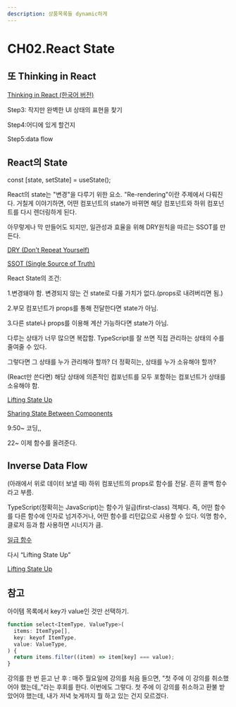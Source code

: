 ```yaml
---
description: 상품목록들 dynamic하게
---
```


# CH02.React State

## 또 Thinking in React

[Thinking in React (한국어 버전)](https://ko.react.dev/learn/thinking-in-react)

Step3: 작지만 완벽한 UI 상태의 표현을 찾기

Step4:어디에 있게 할건지

Step5:data flow



## React의 State &#x20;

const \[state, setState] = useState();&#x20;

React의 state는 "변경"을 다루기 위한 요소. "Re-rendering"이란 주제에서 다뤄진다. 거칠게 이야기하면, 어떤 컴포넌트의 state가 바뀌면 해당 컴포넌트와 하위 컴포넌트를 다시 렌더링하게 된다.

아무렇게나 막 만들어도 되지만, 일관성과 효율을 위해 DRY원칙을 따르는 SSOT를 만든다.

[DRY (Don’t Repeat Yourself)](https://ko.wikipedia.org/wiki/%EC%A4%91%EB%B3%B5%EB%B0%B0%EC%A0%9C)

[SSOT (Single Source of Truth)](https://ko.wikipedia.org/wiki/%EB%8B%A8%EC%9D%BC\_%EC%A7%84%EC%8B%A4\_%EA%B3%B5%EA%B8%89%EC%9B%90)

React State의 조건:

1.변경돼야 함. 변경되지 않는 건 state로 다룰 가치가 없다.(props로 내려버리면 됨.)

2.부모 컴포넌트가 props를 통해 전달한다면 state가 아님.

3.다른 state나 props를 이용해 계산 가능하다면 state가 아님.

다루는 상태가 너무 많으면 복잡함. TypeScript를 잘 쓰면 직접 관리하는 상태의 수를 줄여줄 수 있다.

그렇다면 그 상태를 누가 관리해야 할까? 더 정확히는, 상태를 누가 소유해야 할까?

(React만 쓴다면) 해당 상태에 의존적인 컴포넌트를 모두 포함하는 컴포넌트가 상태를 소유해야 함.

[Lifting State Up](https://ko.legacy.reactjs.org/docs/lifting-state-up.html)

[Sharing State Between Components](https://ko.react.dev/learn/sharing-state-between-components)



9:50\~ 코딩,,

22\~ 이제 함수를 올려준다.



## Inverse Data Flow

(아래에서 위로 데이터 보낼 때) 하위 컴포넌트의 props로 함수를 전달. 흔히 콜백 함수라고 부름.

TypeScript(정확히는 JavaScript)는 함수가 일급(first-class) 객체다. 즉, 어떤 함수를 다른 함수에 인자로 넘겨주거나, 어떤 함수를 리턴값으로 사용할 수 있다. 익명 함수, 클로저 등과 함 사용하면 시너지가 큼.

[일급 함수](https://developer.mozilla.org/ko/docs/Glossary/First-class\_Function)

다시 “Lifting State Up”

[Lifting State Up](https://ko.legacy.reactjs.org/docs/lifting-state-up.html)



## 참고

아이템 목록에서 key가 value인 것만 선택하기.

```jsx
function select<ItemType, ValueType>(
  items: ItemType[],
  key: keyof ItemType,
  value: ValueType,
) {
  return items.filter((item) => item[key] === value);
}
```







강의를 한 번 듣고 난 후 : 매주 월요일에 강의를 처음 들으면, "첫 주에 이 강의를 취소했어야 했는데,,"라는 후회를 한다. 이번에도 그렇다. 첫 주에 이 강의를 취소하고 환불 받았어야 했는데, 내가 저녁 늦게까지 뭘 하고 있는 건지 모르겠다.




